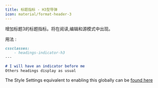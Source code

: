 ```yaml
---
title: 标题指标 - H3型导弹
icon: material/format-header-3
---
```


增加标题3的标题指标。将在阅读,编辑和源模式中出现。

用法 :
```md
cssclasses:
    - headings-indicator-h3
---

# I will have an indicator before me
Others headings display as usual
```

The Style Settings equivalent to enabling this globally can be [found here](../../Style-Settings/Editor/Typography/headings/index.md#for-heading-3)